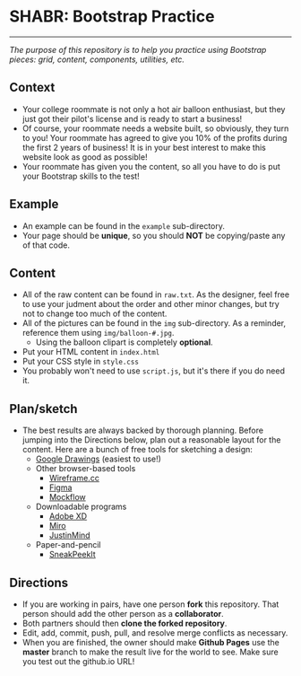 # SHABR: Bootstrap Practice
---
_The purpose of this repository is to help you practice using Bootstrap pieces: grid, content, components, utilities, etc._

## Context
* Your college roommate is not only a hot air balloon enthusiast, but they just got their pilot's license and is ready to start a business!  
* Of course, your roommate needs a website built, so obviously, they turn to you! Your roommate has agreed to give you 10% of the profits during the first 2 years of business! It is in your best interest to make this website look as good as possible!
* Your roommate has given you the content, so all you have to do is put your Bootstrap skills to the test!

## Example
* An example can be found in the `example` sub-directory.
* Your page should be **unique**, so you should **NOT** be copying/paste any of that code.

## Content
* All of the raw content can be found in `raw.txt`. As the designer, feel free to use your judment about the order and other minor changes, but try not to change too much of the content.
* All of the pictures can be found in the `img` sub-directory. As a reminder, reference them using `img/balloon-#.jpg`.
  * Using the balloon clipart is completely **optional**.
* Put your HTML content in `index.html`
* Put your CSS style in `style.css`
* You probably won't need to use `script.js`, but it's there if you do need it.

## Plan/sketch
* The best results are always backed by thorough planning.  Before jumping into the Directions below, plan out a reasonable layout for the content. Here are a bunch of free tools for sketching a design:
  * [Google Drawings](https://drawings.google.com) (easiest to use!)
  * Other browser-based tools
    * [Wireframe.cc](https://wireframe.cc/)
    * [Figma](https://www.figma.com/wireframe-tool/)
    * [Mockflow](https://www.mockflow.com/)
  * Downloadable programs
    * [Adobe XD](https://www.adobe.com/products/xd.html)
    * [Miro](https://miro.com/apps/)
    * [JustinMind](https://www.justinmind.com/free-wireframing-tool)
  * Paper-and-pencil
    * [SneakPeekIt](https://sneakpeekit.com/)

## Directions
* If you are working in pairs, have one person **fork** this repository.  That person should add the other person as a **collaborator**.
* Both partners should then **clone the forked repository**.
* Edit, add, commit, push, pull, and resolve merge conflicts as necessary.
* When you are finished, the owner should make **Github Pages** use the **master** branch to make the result live for the world to see.  Make sure you test out the github.io URL!
